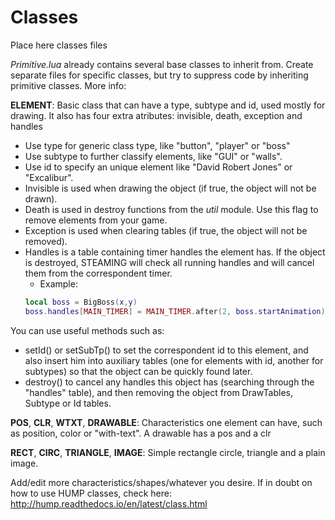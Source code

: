 # Classes
Place here classes files

*Primitive.lua* already contains several base classes to inherit from. Create separate files for specific classes, but try to suppress code by inheriting primitive classes. More info:

**ELEMENT**:
Basic class that can have a type, subtype and id, used mostly for drawing.
It also has four extra atributes: invisible, death, exception and handles
 - Use type for generic class type, like "button", "player" or "boss"
 - Use subtype to further classify elements, like "GUI" or "walls".
 - Use id to specify an unique element like "David Robert Jones" or "Excalibur".
 - Invisible is used when drawing the object (if true, the object will not be drawn).
 - Death is used in destroy functions from the *util* module. Use this flag to remove elements from your game.
 - Exception is used when clearing tables (if true, the object will not be removed).
 - Handles is a table containing timer handles the element has. If the object is destroyed, STEAMING will check all running handles and will cancel them from the correspondent timer.
    - Example:
    ```lua
    local boss = BigBoss(x,y)
    boss.handles[MAIN_TIMER] = MAIN_TIMER.after(2, boss.startAnimation)
    ```
 You can use useful methods such as:
 - setId() or setSubTp() to set the correspondent id to this element, and also insert him into auxiliary tables (one for elements with id, another for subtypes) so that the object can be quickly found later.
 - destroy() to cancel any handles this object has (searching through the "handles" table), and then removing the object from DrawTables, Subtype or Id tables.

 **POS**, **CLR**, **WTXT**, **DRAWABLE**:
Characteristics one element can have, such as position, color or "with-text". A drawable has a pos and a clr

**RECT**, **CIRC**, **TRIANGLE**, **IMAGE**:
Simple rectangle circle, triangle and a plain image.


Add/edit more characteristics/shapes/whatever you desire. If in doubt on how to use HUMP classes, check here:
http://hump.readthedocs.io/en/latest/class.html
